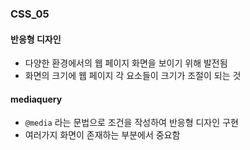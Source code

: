 ### CSS_05

#### 반응형 디자인
- 다양한 환경에서의 웹 페이지 화면을 보이기 위해 발전됨
- 화면의 크기에 웹 페이지 각 요소들이 크기가 조절이 되는 것

#### mediaquery
- `@media` 라는 문법으로 조건을 작성하여 반응형 디자인 구현
- 여러가지 화면이 존재하는 부분에서 중요함